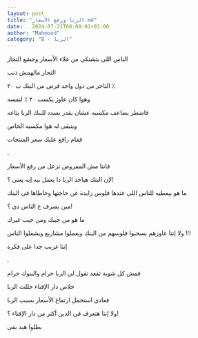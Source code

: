 ```yaml
---
layout: post
title: "الربا ورفع الأسعار.md"
date:   2024-07-21T00:00:01+03:00
author: "Mahmoud"
category: "8 - الربا"
---
```

الناس اللي بتشتكي من غلاء الأسعار وجشع التجار

التجار مالهمش ذنب

التاجر من دول واخد قرض من البنك ب ٢٠ ٪

وهوا كان عاوز يكسب ٢٠ ٪ لنفسه

فاضطر يضاعف مكسبه عشان يقدر يسدد للبنك الربا
بتاعه

ويتبقى له هوا مكسبه الخاص

فقام رافع عليك سعر المنتجات

.

فانتا مش المفروض تزعل من رفع الأسعار

لإن البنك هياخد الربا دا يعمل بيه إيه يعني ؟!

ما هو بيعطيه للناس اللي عندها فلوس زايدة عن حاجتها
وحاطاها في البنك

مين يصرف ع الناس دي ؟!

ما هو من جيبك ومن جيب غيرك

ولا إنتا عاوزهم يسحبوا فلوسهم من البنك ويعملوا مشاريع
ويشغلوا الناس !!!

إنتا غريب جدا على فكرة

.

فمش كل شوية تقعد تقول لي الربا حرام والبنوك حرام

خلاص دار الإفتاء حللت الربا

فعادي استحمل ارتفاع الأسعار بسبب الربا

ولا إنتا هتعرف في الدين أكتر من دار الإفتاء ؟!

بطلوا هبد بقى

